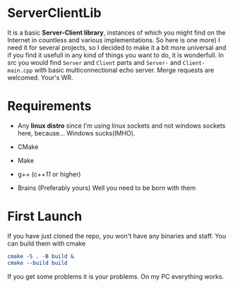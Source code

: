 # ServerClientLib
It is a basic **Server-Client library**, instances of which you might find on the Internet in countless and various implementations. So here is one more) I need it for several projects, so I decided to make it a bit more universal and if you find it usefull in any kind of things you want to do, it is wonderfull. In src you would find `Server` and `Client` parts and `Server-` and `Client-main.cpp` with basic multiconnectional echo server. Merge requests are welcomed.
    Your's WR.

# Requirements
 - Any **linux distro** since I'm using linux sockets and not windows sockets here, because... Windows sucks(IMHO).

 - CMake
 - Make
 - g++ (c++*11* or higher)
 - Brains (Preferably yours)
    Well you need to be born with them

# First Launch
If you have just cloned the repo, you won't have any binaries and staff. You can build them with cmake
``` cmake
cmake -S . -B build &
cmake --build build
```
If you get some problems it is your problems. On my PC everything works.